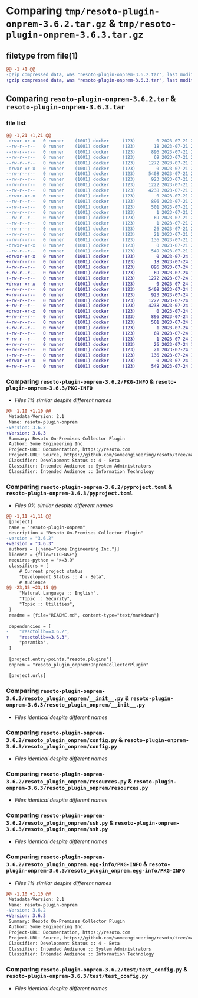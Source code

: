 # Comparing `tmp/resoto-plugin-onprem-3.6.2.tar.gz` & `tmp/resoto-plugin-onprem-3.6.3.tar.gz`

## filetype from file(1)

```diff
@@ -1 +1 @@
-gzip compressed data, was "resoto-plugin-onprem-3.6.2.tar", last modified: Fri Jul 21 22:10:40 2023, max compression
+gzip compressed data, was "resoto-plugin-onprem-3.6.3.tar", last modified: Mon Jul 24 12:18:25 2023, max compression
```

## Comparing `resoto-plugin-onprem-3.6.2.tar` & `resoto-plugin-onprem-3.6.3.tar`

### file list

```diff
@@ -1,21 +1,21 @@
-drwxr-xr-x   0 runner    (1001) docker     (123)        0 2023-07-21 22:10:40.236432 resoto-plugin-onprem-3.6.2/
--rw-r--r--   0 runner    (1001) docker     (123)       18 2023-07-21 22:06:14.000000 resoto-plugin-onprem-3.6.2/MANIFEST.in
--rw-r--r--   0 runner    (1001) docker     (123)      896 2023-07-21 22:10:40.236432 resoto-plugin-onprem-3.6.2/PKG-INFO
--rw-r--r--   0 runner    (1001) docker     (123)       69 2023-07-21 22:06:14.000000 resoto-plugin-onprem-3.6.2/README.md
--rw-r--r--   0 runner    (1001) docker     (123)     1272 2023-07-21 22:06:14.000000 resoto-plugin-onprem-3.6.2/pyproject.toml
-drwxr-xr-x   0 runner    (1001) docker     (123)        0 2023-07-21 22:10:40.236432 resoto-plugin-onprem-3.6.2/resoto_plugin_onprem/
--rw-r--r--   0 runner    (1001) docker     (123)     5408 2023-07-21 22:06:14.000000 resoto-plugin-onprem-3.6.2/resoto_plugin_onprem/__init__.py
--rw-r--r--   0 runner    (1001) docker     (123)      923 2023-07-21 22:06:14.000000 resoto-plugin-onprem-3.6.2/resoto_plugin_onprem/config.py
--rw-r--r--   0 runner    (1001) docker     (123)     1222 2023-07-21 22:06:14.000000 resoto-plugin-onprem-3.6.2/resoto_plugin_onprem/resources.py
--rw-r--r--   0 runner    (1001) docker     (123)     4238 2023-07-21 22:06:14.000000 resoto-plugin-onprem-3.6.2/resoto_plugin_onprem/ssh.py
-drwxr-xr-x   0 runner    (1001) docker     (123)        0 2023-07-21 22:10:40.236432 resoto-plugin-onprem-3.6.2/resoto_plugin_onprem.egg-info/
--rw-r--r--   0 runner    (1001) docker     (123)      896 2023-07-21 22:10:40.000000 resoto-plugin-onprem-3.6.2/resoto_plugin_onprem.egg-info/PKG-INFO
--rw-r--r--   0 runner    (1001) docker     (123)      501 2023-07-21 22:10:40.000000 resoto-plugin-onprem-3.6.2/resoto_plugin_onprem.egg-info/SOURCES.txt
--rw-r--r--   0 runner    (1001) docker     (123)        1 2023-07-21 22:10:40.000000 resoto-plugin-onprem-3.6.2/resoto_plugin_onprem.egg-info/dependency_links.txt
--rw-r--r--   0 runner    (1001) docker     (123)       69 2023-07-21 22:10:40.000000 resoto-plugin-onprem-3.6.2/resoto_plugin_onprem.egg-info/entry_points.txt
--rw-r--r--   0 runner    (1001) docker     (123)        1 2023-07-21 22:08:01.000000 resoto-plugin-onprem-3.6.2/resoto_plugin_onprem.egg-info/not-zip-safe
--rw-r--r--   0 runner    (1001) docker     (123)       26 2023-07-21 22:10:40.000000 resoto-plugin-onprem-3.6.2/resoto_plugin_onprem.egg-info/requires.txt
--rw-r--r--   0 runner    (1001) docker     (123)       21 2023-07-21 22:10:40.000000 resoto-plugin-onprem-3.6.2/resoto_plugin_onprem.egg-info/top_level.txt
--rw-r--r--   0 runner    (1001) docker     (123)      136 2023-07-21 22:10:40.236432 resoto-plugin-onprem-3.6.2/setup.cfg
-drwxr-xr-x   0 runner    (1001) docker     (123)        0 2023-07-21 22:10:40.236432 resoto-plugin-onprem-3.6.2/test/
--rw-r--r--   0 runner    (1001) docker     (123)      549 2023-07-21 22:06:14.000000 resoto-plugin-onprem-3.6.2/test/test_config.py
+drwxr-xr-x   0 runner    (1001) docker     (123)        0 2023-07-24 12:18:25.128377 resoto-plugin-onprem-3.6.3/
+-rw-r--r--   0 runner    (1001) docker     (123)       18 2023-07-24 12:14:52.000000 resoto-plugin-onprem-3.6.3/MANIFEST.in
+-rw-r--r--   0 runner    (1001) docker     (123)      896 2023-07-24 12:18:25.128377 resoto-plugin-onprem-3.6.3/PKG-INFO
+-rw-r--r--   0 runner    (1001) docker     (123)       69 2023-07-24 12:14:52.000000 resoto-plugin-onprem-3.6.3/README.md
+-rw-r--r--   0 runner    (1001) docker     (123)     1272 2023-07-24 12:14:52.000000 resoto-plugin-onprem-3.6.3/pyproject.toml
+drwxr-xr-x   0 runner    (1001) docker     (123)        0 2023-07-24 12:18:25.128377 resoto-plugin-onprem-3.6.3/resoto_plugin_onprem/
+-rw-r--r--   0 runner    (1001) docker     (123)     5408 2023-07-24 12:14:52.000000 resoto-plugin-onprem-3.6.3/resoto_plugin_onprem/__init__.py
+-rw-r--r--   0 runner    (1001) docker     (123)      923 2023-07-24 12:14:52.000000 resoto-plugin-onprem-3.6.3/resoto_plugin_onprem/config.py
+-rw-r--r--   0 runner    (1001) docker     (123)     1222 2023-07-24 12:14:52.000000 resoto-plugin-onprem-3.6.3/resoto_plugin_onprem/resources.py
+-rw-r--r--   0 runner    (1001) docker     (123)     4238 2023-07-24 12:14:52.000000 resoto-plugin-onprem-3.6.3/resoto_plugin_onprem/ssh.py
+drwxr-xr-x   0 runner    (1001) docker     (123)        0 2023-07-24 12:18:25.128377 resoto-plugin-onprem-3.6.3/resoto_plugin_onprem.egg-info/
+-rw-r--r--   0 runner    (1001) docker     (123)      896 2023-07-24 12:18:25.000000 resoto-plugin-onprem-3.6.3/resoto_plugin_onprem.egg-info/PKG-INFO
+-rw-r--r--   0 runner    (1001) docker     (123)      501 2023-07-24 12:18:25.000000 resoto-plugin-onprem-3.6.3/resoto_plugin_onprem.egg-info/SOURCES.txt
+-rw-r--r--   0 runner    (1001) docker     (123)        1 2023-07-24 12:18:25.000000 resoto-plugin-onprem-3.6.3/resoto_plugin_onprem.egg-info/dependency_links.txt
+-rw-r--r--   0 runner    (1001) docker     (123)       69 2023-07-24 12:18:25.000000 resoto-plugin-onprem-3.6.3/resoto_plugin_onprem.egg-info/entry_points.txt
+-rw-r--r--   0 runner    (1001) docker     (123)        1 2023-07-24 12:16:15.000000 resoto-plugin-onprem-3.6.3/resoto_plugin_onprem.egg-info/not-zip-safe
+-rw-r--r--   0 runner    (1001) docker     (123)       26 2023-07-24 12:18:25.000000 resoto-plugin-onprem-3.6.3/resoto_plugin_onprem.egg-info/requires.txt
+-rw-r--r--   0 runner    (1001) docker     (123)       21 2023-07-24 12:18:25.000000 resoto-plugin-onprem-3.6.3/resoto_plugin_onprem.egg-info/top_level.txt
+-rw-r--r--   0 runner    (1001) docker     (123)      136 2023-07-24 12:18:25.128377 resoto-plugin-onprem-3.6.3/setup.cfg
+drwxr-xr-x   0 runner    (1001) docker     (123)        0 2023-07-24 12:18:25.128377 resoto-plugin-onprem-3.6.3/test/
+-rw-r--r--   0 runner    (1001) docker     (123)      549 2023-07-24 12:14:52.000000 resoto-plugin-onprem-3.6.3/test/test_config.py
```

### Comparing `resoto-plugin-onprem-3.6.2/PKG-INFO` & `resoto-plugin-onprem-3.6.3/PKG-INFO`

 * *Files 1% similar despite different names*

```diff
@@ -1,10 +1,10 @@
 Metadata-Version: 2.1
 Name: resoto-plugin-onprem
-Version: 3.6.2
+Version: 3.6.3
 Summary: Resoto On-Premises Collector Plugin
 Author: Some Engineering Inc.
 Project-URL: Documentation, https://resoto.com
 Project-URL: Source, https://github.com/someengineering/resoto/tree/main/plugins/onelogin
 Classifier: Development Status :: 4 - Beta
 Classifier: Intended Audience :: System Administrators
 Classifier: Intended Audience :: Information Technology
```

### Comparing `resoto-plugin-onprem-3.6.2/pyproject.toml` & `resoto-plugin-onprem-3.6.3/pyproject.toml`

 * *Files 0% similar despite different names*

```diff
@@ -1,11 +1,11 @@
 [project]
 name = "resoto-plugin-onprem"
 description = "Resoto On-Premises Collector Plugin"
-version = "3.6.2"
+version = "3.6.3"
 authors = [{name="Some Engineering Inc."}]
 license = {file="LICENSE"}
 requires-python = ">=3.9"
 classifiers = [
     # Current project status
     "Development Status :: 4 - Beta",
     # Audience
@@ -23,15 +23,15 @@
     "Natural Language :: English",
     "Topic :: Security",
     "Topic :: Utilities",
 ]
 readme = {file="README.md", content-type="text/markdown"}
 
 dependencies = [
-    "resotolib==3.6.2",
+    "resotolib==3.6.3",
     "paramiko",
 ]
 
 [project.entry-points."resoto.plugins"]
 onprem = "resoto_plugin_onprem:OnpremCollectorPlugin"
 
 [project.urls]
```

### Comparing `resoto-plugin-onprem-3.6.2/resoto_plugin_onprem/__init__.py` & `resoto-plugin-onprem-3.6.3/resoto_plugin_onprem/__init__.py`

 * *Files identical despite different names*

### Comparing `resoto-plugin-onprem-3.6.2/resoto_plugin_onprem/config.py` & `resoto-plugin-onprem-3.6.3/resoto_plugin_onprem/config.py`

 * *Files identical despite different names*

### Comparing `resoto-plugin-onprem-3.6.2/resoto_plugin_onprem/resources.py` & `resoto-plugin-onprem-3.6.3/resoto_plugin_onprem/resources.py`

 * *Files identical despite different names*

### Comparing `resoto-plugin-onprem-3.6.2/resoto_plugin_onprem/ssh.py` & `resoto-plugin-onprem-3.6.3/resoto_plugin_onprem/ssh.py`

 * *Files identical despite different names*

### Comparing `resoto-plugin-onprem-3.6.2/resoto_plugin_onprem.egg-info/PKG-INFO` & `resoto-plugin-onprem-3.6.3/resoto_plugin_onprem.egg-info/PKG-INFO`

 * *Files 1% similar despite different names*

```diff
@@ -1,10 +1,10 @@
 Metadata-Version: 2.1
 Name: resoto-plugin-onprem
-Version: 3.6.2
+Version: 3.6.3
 Summary: Resoto On-Premises Collector Plugin
 Author: Some Engineering Inc.
 Project-URL: Documentation, https://resoto.com
 Project-URL: Source, https://github.com/someengineering/resoto/tree/main/plugins/onelogin
 Classifier: Development Status :: 4 - Beta
 Classifier: Intended Audience :: System Administrators
 Classifier: Intended Audience :: Information Technology
```

### Comparing `resoto-plugin-onprem-3.6.2/test/test_config.py` & `resoto-plugin-onprem-3.6.3/test/test_config.py`

 * *Files identical despite different names*

